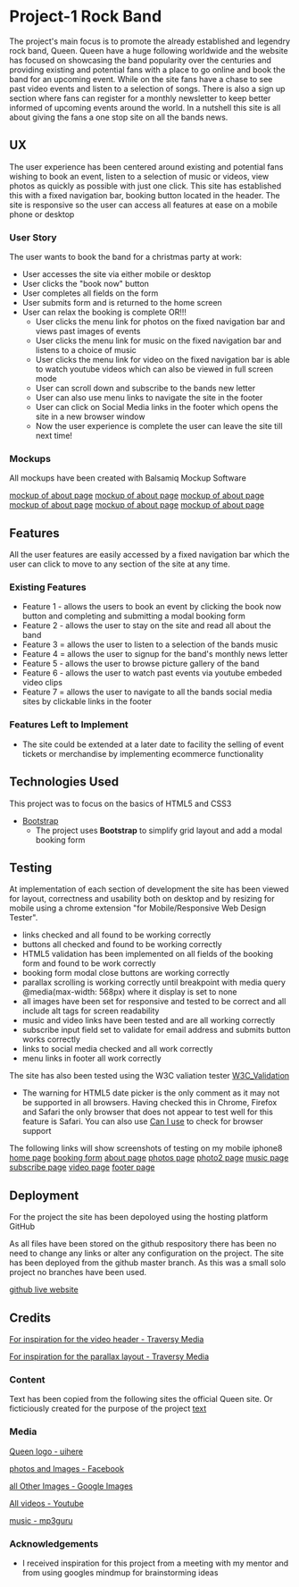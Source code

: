 # Project-1 Rock Band

<!-- One or two paragraphs providing an overview of your project.

Essentially, this part is your sales pitch. -->

The project's main focus is to promote the already established and legendry rock band, Queen.  Queen have a huge following worldwide and the website has focused on showcasing the band popularity over the centuries and providing existing and potential fans with a place to go online and book the band for an upcoming event.  While on the site fans have a chase to see past video events and listen to a selection of songs.  There is also a sign up section where fans can register for a monthly newsletter to keep better informed of upcoming events around the world.  In a nutshell this site is all about giving the fans a one stop site on all the bands news.
 
## UX
 
<!-- Use this section to provide insight into your UX process, focusing on who this website is for, what it is that they want to achieve and how your project is the best way to help them achieve these things. 

In particular, as part of this section we recommend that you provide a list of User Stories, with the following general structure:
- As a user type, I want to perform an action, so that I can achieve a goal.

This section is also where you would share links to any wireframes, mockups, diagrams etc. that you created as part of the design process. These files should themselves either be included in the project itself (in an separate directory), or just hosted elsewhere online and can be in any format that is viewable inside the browser. -->
The user experience has been centered around existing and potential fans wishing to book an event, listen to a selection of music or videos, view photos as quickly as possible with just one click.  This site has established this with a fixed navigation bar, booking button located in the header.  The site is responsive so the user can access all features at ease on a mobile phone or desktop

### User Story

The user wants to book the band for a christmas party at work:

- User accesses the site via either mobile or desktop
- User clicks the "book now" button
- User completes all fields on the form
- User submits form and is returned to the home screen
- User can relax the booking is complete OR!!!
    - User clicks the menu link for photos on the fixed navigation bar and views past images of events
    - User clicks the menu link for music on the fixed navigation bar and listens to a choice of music
    - User clicks the menu link for video on the fixed navigation bar is able to watch youtube videos which can also be viewed in full screen mode
    - User can scroll down and subscribe to the bands new letter
    - User can also use menu links to navigate the site in the footer
    - User can click on Social Media links in the footer which opens the site in a new browser window
    - Now the user experience is complete the user can leave the site till next time!


### Mockups

All mockups have been created with Balsamiq Mockup Software

[mockup of about page](assets/mockups/home-mockup.jpg)
[mockup of about page](assets/mockups/about-mockup.jpg)
[mockup of about page](assets/mockups/photos-mockup.jpg)
[mockup of about page](assets/mockups/subscribe-mockup.jpg)
[mockup of about page](assets/mockups/music-mockup.jpg)
[mockup of about page](assets/mockups/video-mockup.jpg)


## Features

<!-- In this section, you should go over the different parts of your project, and describe each in a sentence or so. -->
All the user features are easily accessed by a fixed navigation bar which the user can click to move to any section of the site at any time. 

### Existing Features
<!-- - Feature 1 - allows users X to achieve Y, by having them fill out Z -->

<!-- For some/all of your features, you may choose to reference the specific project files that implement them, although this is entirely optional. -->

<!-- In addition, you may also use this section to discuss plans for additional features to be implemented in the future: -->

- Feature 1 - allows the users to book an event by clicking the book now button and completing and submitting a modal booking form 
- Feature 2 - allows the user to stay on the site and read all about the band
- Feature 3 = allows the user to listen to a selection of the bands music
- Feature 4 = allows the user to signup for the band's monthly news letter
- Feature 5 - allows the user to browse picture gallery of the band
- Feature 6 - allows the user to watch past events via youtube embeded video clips
- Feature 7 = allows the user to navigate to all the bands social media sites by clickable links in the footer  

### Features Left to Implement

- The site could be extended at a later date to facility the selling of event tickets or merchandise by implementing ecommerce functionality

## Technologies Used

<!-- In this section, you should mention all of the languages, frameworks, libraries, and any other tools that you have used to construct this project. For each, provide its name, a link to its official site and a short sentence of why it was used. -->
This project was to focus on the basics of HTML5 and CSS3

- [Bootstrap](https://getbootstrap.com/)
    - The project uses **Bootstrap** to simplify grid layout and add a modal booking form


## Testing

<!-- In this section, you need to convince the assessor that you have conducted enough testing to legitimately believe that the site works well. Essentially, in this part you will want to go over all of your user stories from the UX section and ensure that they all work as intended, with the project providing an easy and straightforward way for the users to achieve their goals.

Whenever it is feasible, prefer to automate your tests, and if you've done so, provide a brief explanation of your approach, link to the test file(s) and explain how to run them.

For any scenarios that have not been automated, test the user stories manually and provide as much detail as is relevant. A particularly useful form for describing your testing process is via scenarios, such as:

1. Contact form:
    1. Go to the "Contact Us" page
    2. Try to submit the empty form and verify that an error message about the required fields appears
    3. Try to submit the form with an invalid email address and verify that a relevant error message appears
    4. Try to submit the form with all inputs valid and verify that a success message appears.

In addition, you should mention in this section how your project looks and works on different browsers and screen sizes.

You should also mention in this section any interesting bugs or problems you discovered during your testing, even if you haven't addressed them yet.

If this section grows too long, you may want to split it off into a separate file and link to it from here. -->
At implementation of each section of development the site has been viewed for layout, correctness and usability both on desktop and by resizing for mobile using a chrome extension "for Mobile/Responsive Web Design Tester".

- links checked and all found to be working correctly
- buttons all checked and found to be working correctly
- HTML5 validation has been implemented on all fields of the booking form and found to be work correctly
- booking form modal close buttons are working correctly
- parallax scrolling is working correctly until breakpoint with media query @media(max-width: 568px) where it display is set to none
- all images have been set for responsive and tested to be correct and all include alt tags for screen readability
- music and video links have been tested and are all working correctly
- subscribe input field set to validate for email address and submits button works correctly
- links to social media checked and all work correctly
- menu links in footer all work correctly

The site has also been tested using the W3C valiation tester [W3C_Validation](assets/testing/w3c-validation.png)
- The warning for HTML5 date picker is the only comment as it may not be supported in all browsers.  Having checked this in Chrome, Firefox and Safari the only browser that does not appear to test well for this feature is Safari.  You can also use [Can I use](https://caniuse.com) to check for browser support

The following links will show screenshots of testing on my mobile iphone8
[home page](assets/testing/home-screen.jpg)
[booking form](assets/testing/booking-form.jpg)
[about page](assets/testing/about.jpg)
[photos page](assets/testing/photos.jpg)
[photo2 page](assets/testing/photo2.jpg)
[music page](assets/testing/music.jpg)
[subscribe page](assets/testing/subscribe.jpg)
[video page](assets/testing/video.jpg)
[footer page](assets/testing/footer.jpg)

## Deployment

<!-- This section should describe the process you went through to deploy the project to a hosting platform (e.g. GitHub Pages or Heroku).

In particular, you should provide all details of the differences between the deployed version and the development version, if any, including:
- Different values for environment variables (Heroku Config Vars)?
- Different configuration files?
- Separate git branch?

In addition, if it is not obvious, you should also describe how to run your code locally. -->
For the project the site has been depoloyed using the hosting platform GitHub

As all files have been stored on the github respository there has been no need to change any links or alter any configuration on the project.  The site has been deployed from the github master branch.  As this was a small solo project no branches have been used.

[github live website](https://jacqueline-walsh.github.io/queen/index.html)

## Credits

[For inspiration for the video header - Traversy Media](https://www.youtube.com/watch?v=Xy3GlrddZFI)

[For inspiration for the parallax layout - Traversy Media](https://www.youtube.com/watch?v=JttTcnidSdQ)

### Content
<!-- - The text for section Y was copied from the [Wikipedia article Z](https://en.wikipedia.org/wiki/Z) -->
Text has been copied from the following sites the official Queen site. Or ficticiously created for the purpose of the project
[text](http://www.queenonline.com)



### Media
<!-- - The photos used in this site were obtained from ... -->

[Queen logo - uihere](https://www.uihere.com/free-cliparts/queen-musician-rock-logo-queen-band-7198373/download)

[photos and Images - Facebook](https://www.facebook.com/Queen/)

[all Other Images - Google Images](https://https://www.google.com/search?biw=2560&bih=1266&tbm=isch&sa=1&ei=EFsfXaKKK66DhbIP-5aKwAM&q=Queen+%28band%29&oq=Queen+%28band%29&gs_l=img.12...0.0..32444...0.0..0.0.0.......0......gws-wiz-img.JdKNx1SR3MU)

[All videos - Youtube](https://www.youtube.com/results?search_query=queen)

[music - mp3guru](https://mp3guru.icu)

### Acknowledgements

- I received inspiration for this project from a meeting with my mentor and from using googles mindmup for brainstorming ideas